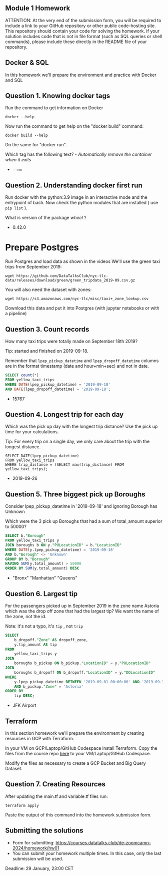 ## Module 1 Homework

ATTENTION: At the very end of the submission form, you will be required to include a link to your GitHub repository or other public code-hosting site. This repository should contain your code for solving the homework. If your solution includes code that is not in file format (such as SQL queries or shell commands), please include these directly in the README file of your repository.

## Docker & SQL

In this homework we'll prepare the environment 
and practice with Docker and SQL


## Question 1. Knowing docker tags

Run the command to get information on Docker 

```docker --help```

Now run the command to get help on the "docker build" command:

```docker build --help```

Do the same for "docker run".

Which tag has the following text? - *Automatically remove the container when it exits* 

- `--rm`


## Question 2. Understanding docker first run 

Run docker with the python:3.9 image in an interactive mode and the entrypoint of bash.
Now check the python modules that are installed ( use ```pip list``` ). 

What is version of the package *wheel* ?

- 0.42.0


# Prepare Postgres

Run Postgres and load data as shown in the videos
We'll use the green taxi trips from September 2019:

```wget https://github.com/DataTalksClub/nyc-tlc-data/releases/download/green/green_tripdata_2019-09.csv.gz```

You will also need the dataset with zones:

```wget https://s3.amazonaws.com/nyc-tlc/misc/taxi+_zone_lookup.csv```

Download this data and put it into Postgres (with jupyter notebooks or with a pipeline)


## Question 3. Count records 

How many taxi trips were totally made on September 18th 2019?

Tip: started and finished on 2019-09-18. 

Remember that `lpep_pickup_datetime` and `lpep_dropoff_datetime` columns are in the format timestamp (date and hour+min+sec) and not in date.
```SQL
SELECT count(*)
FROM yellow_taxi_trips
WHERE DATE(lpep_pickup_datetime) = '2019-09-18'
AND DATE(lpep_dropoff_datetime) = '2019-09-18';
```
- 15767

## Question 4. Longest trip for each day

Which was the pick up day with the longest trip distance?
Use the pick up time for your calculations.

Tip: For every trip on a single day, we only care about the trip with the longest distance. 

```
SELECT DATE(lpep_pickup_datetime)
FROM yellow_taxi_trips
WHERE trip_distance = (SELECT max(trip_distance) FROM yellow_taxi_trips);
```
- 2019-09-26

## Question 5. Three biggest pick up Boroughs

Consider lpep_pickup_datetime in '2019-09-18' and ignoring Borough has Unknown

Which were the 3 pick up Boroughs that had a sum of total_amount superior to 50000?

```SQL
SELECT b."Borough"
FROM yellow_taxi_trips y
JOIN boroughs b ON y."PULocationID" = b."LocationID"
WHERE DATE(y.lpep_pickup_datetime) = '2019-09-18'
AND b."Borough" <> 'Unknown'
GROUP BY b."Borough"
HAVING SUM(y.total_amount) > 50000
ORDER BY SUM(y.total_amount) DESC
```
- "Bronx" "Manhattan" "Queens" 

## Question 6. Largest tip

For the passengers picked up in September 2019 in the zone name Astoria which was the drop off zone that had the largest tip?
We want the name of the zone, not the id.

Note: it's not a typo, it's `tip` , not `trip`

```SQL
SELECT 
    b_dropoff."Zone" AS dropoff_zone, 
    y.tip_amount AS tip
FROM 
    yellow_taxi_trips y
JOIN 
    boroughs b_pickup ON b_pickup."LocationID" = y."PULocationID"
JOIN 
    boroughs b_dropoff ON b_dropoff."LocationID" = y."DOLocationID"
WHERE 
    y.lpep_pickup_datetime BETWEEN '2019-09-01 00:00:00' AND '2019-09-30 23:59:59'
    AND b_pickup."Zone" = 'Astoria'
ORDER BY 
    tip DESC;
```
- JFK Airport


## Terraform

In this section homework we'll prepare the environment by creating resources in GCP with Terraform.

In your VM on GCP/Laptop/GitHub Codespace install Terraform. 
Copy the files from the course repo
[here](https://github.com/DataTalksClub/data-engineering-zoomcamp/tree/main/01-docker-terraform/1_terraform_gcp/terraform) to your VM/Laptop/GitHub Codespace.

Modify the files as necessary to create a GCP Bucket and Big Query Dataset.


## Question 7. Creating Resources

After updating the main.tf and variable.tf files run:

```
terraform apply
```

Paste the output of this command into the homework submission form.


## Submitting the solutions

* Form for submitting: https://courses.datatalks.club/de-zoomcamp-2024/homework/hw01
* You can submit your homework multiple times. In this case, only the last submission will be used. 

Deadline: 29 January, 23:00 CET

